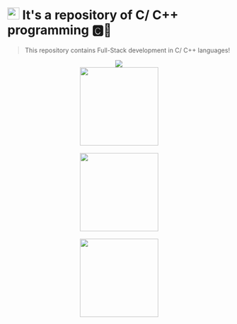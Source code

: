 # <img src="https://cdn.worldvectorlogo.com/logos/c.svg" height="27"> It's a repository of C/ C++ programming 🅲🔢

<blockquote>This repository contains Full-Stack development in C/ C++ languages!</blockquote>

<div align="center"><img src="https://res.cloudinary.com/practicaldev/image/fetch/s--3u1aWUCM--/c_imagga_scale,f_auto,fl_progressive,h_420,q_auto,w_1000/https://dev-to-uploads.s3.amazonaws.com/i/stfvlecgmmp4dso3v0iv.jpg"></div>

<div align="center"><img src="https://upload.wikimedia.org/wikipedia/commons/1/18/C_Programming_Language.svg" height="177"></div><br \>
<div align="center"><img src="https://cdn.worldvectorlogo.com/logos/c.svg" height="177"></div><br \>
<div align="center"><img src="https://iconape.com/wp-content/files/sh/51404/svg/c--4.svg" height="177"></div><br \>
